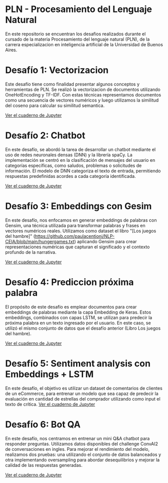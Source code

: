 # PLN - Procesamiento del Lenguaje Natural

En este repositorio se encuentran los desafios realizados durante el cursado de la materia Procesamiento del lenguaje natural (PLN), de la carrera especializacion en inteligencia artificial de la Universidad de Buenos Aires. 

# Desafío 1: Vectorizacion

Este desafío tiene como finalidad presentar algunos conceptos y herramientas de PLN. Se realizó la vectorizacion de documentos utilizando OneHotEncoding y TF-IDF.
Con estas técnicas representamos documentos como una secuencia de vectores numéricos y luego utilizamos la similitud del coseno para calcular su similitud semantica.

[Ver el cuaderno de Jupyter](https://github.com/paulacentioni/NLP-CEIA/blob/main/1a%20-%20vectorizacion.ipynb)

# Desafío 2: Chatbot

En este desafío, se abordó la tarea de desarrollar un chatbot mediante el uso de redes neuronales densas (DNN) y la librería spaCy. La implementación se centró en la clasificación de mensajes del usuario en categorías específicas, como saludos, problemas o solicitudes de información. El modelo de DNN categoriza el texto de entrada, permitiendo respuestas predefinidas acordes a cada categoría identificada. 

[Ver el cuaderno de Jupyter](https://github.com/paulacentioni/NLP-CEIA/blob/main/2b%20-%20bot_dnn_spacy_esp.ipynb)

# Desafío 3: Embeddings con Gesim

En este desafío, nos enfocamos en generar embeddings de palabras con Gensim, una técnica utilizada para transformar palabras y frases en vectores numéricos reales. Utilizamos como dataset el libro "[Los juegos del hambre]" (https://github.com/paulacentioni/NLP-CEIA/blob/main/hungergames.txt) aplicando Gensim para crear representaciones numéricas que capturan el significado y el contexto profundo de la narrativa. 

[Ver el cuaderno de Jupyter](https://github.com/paulacentioni/NLP-CEIA/blob/main/3b_Custom_embedding_con_Gensim.ipynb)

# Desafío 4: Prediccion próxima palabra

El propósito de este desafío es emplear documentos para crear embeddings de palabras mediante la capa Embedding de Keras. Estos embeddings, combinados con capas LSTM, se utilizan para predecir la próxima palabra en un texto ingresado por el usuario. En este caso, se utilizó el mismo conjunto de datos que el desafío anterior (Libro Los juegos del hambre).

[Ver el cuaderno de Jupyter](https://github.com/paulacentioni/NLP-CEIA/blob/main/4d_predicci%C3%B3n_palabra.ipynb)

# Desafío 5: Sentiment analysis con Embeddings + LSTM

En este desafío, el objetivo es utilizar un dataset de comentarios de clientes de un eCommerce, para entrenar un modelo que sea capaz de predecir la evaluación en cantidad de estrellas del comprador utilizando como input el texto de crítica. 
[Ver el cuaderno de Jupyter](https://github.com/paulacentioni/NLP-CEIA/blob/main/5_clothing_ecommerce_reviews.ipynb)

# Desafío 6: Bot QA

En este desafío, nos centramos en entrenar un mini Q&A chatbot para responder preguntas. Utilizamos datos disponibles del challenge ConvAI2 de conversaciones en ingles. Para mejorar el rendimiento del modelo, realizamos dos pruebas: una utilizando el conjunto de datos balanceados y otra implementando oversampling para abordar desequilibrios y mejorar la calidad de las respuestas generadas. 

[Ver el cuaderno de Jupyter](https://github.com/paulacentioni/NLP-CEIA/blob/main/6_bot_qa.ipynb)




















